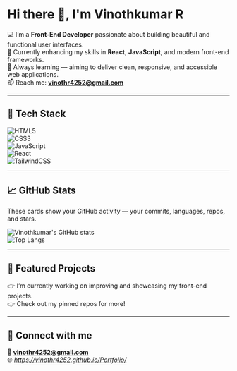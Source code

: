# Hi there 👋, I'm Vinothkumar R

💻 I’m a **Front-End Developer** passionate about building beautiful and functional user interfaces.  
🎯 Currently enhancing my skills in **React**, **JavaScript**, and modern front-end frameworks.  
🌱 Always learning — aiming to deliver clean, responsive, and accessible web applications.  
📫 Reach me: **vinothr4252@gmail.com**

---

## 🚀 Tech Stack  
![HTML5](https://img.shields.io/badge/-HTML5-E34F26?logo=html5&logoColor=fff)  
![CSS3](https://img.shields.io/badge/-CSS3-1572B6?logo=css3&logoColor=fff)  
![JavaScript](https://img.shields.io/badge/-JavaScript-F7DF1E?logo=javascript&logoColor=000)  
![React](https://img.shields.io/badge/-React-61DAFB?logo=react&logoColor=000)  
![TailwindCSS](https://img.shields.io/badge/-TailwindCSS-38B2AC?logo=tailwind-css&logoColor=fff)  

---

## 📈 GitHub Stats  
These cards show your GitHub activity — your commits, languages, repos, and stars.  

![Vinothkumar's GitHub stats](https://github-readme-stats.vercel.app/api?username=vinothr4252&show_icons=true&theme=radical)  
![Top Langs](https://github-readme-stats.vercel.app/api/top-langs/?username=vinothr4252&layout=compact&theme=radical)  

---

## 🌟 Featured Projects  
👉 I’m currently working on improving and showcasing my front-end projects.  
👉 Check out my pinned repos for more!

---

## 🔗 Connect with me  
📧 **vinothr4252@gmail.com**  
🌐 *https://vinothr4252.github.io/Portfolio/*  

